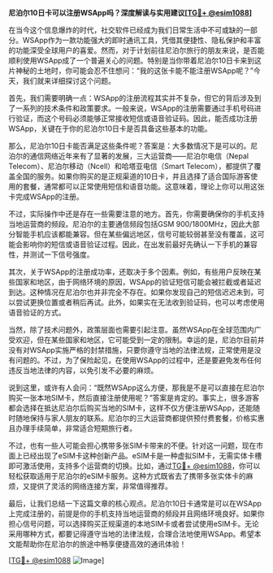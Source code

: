 **尼泊尔10日卡可以注册WSApp吗？深度解读与实用建议[[TG💪+ @esim1088](https://t.me/s/esim1088)]**

在当今这个信息爆炸的时代，社交软件已经成为我们日常生活中不可或缺的一部分。WSApp作为一款功能强大的即时通讯工具，凭借其便捷性、隐私保护和丰富的功能深受全球用户的喜爱。然而，对于计划前往尼泊尔旅行的朋友来说，是否能顺利使用WSApp成了一个普遍关心的问题。特别是当你带着尼泊尔10日卡来到这片神秘的土地时，你可能会忍不住想问：“我的这张卡能不能注册WSApp呢？”今天，我们就来详细探讨这个问题。

首先，我们需要明确一点：WSApp的注册流程其实并不复杂，但它的背后涉及到了一系列的技术条件和政策要求。一般来说，WSApp的注册需要通过手机号码进行验证，而这个号码必须能够正常接收短信或语音验证码。因此，能否成功注册WSApp，关键在于你的尼泊尔10日卡是否具备这些基本的功能。

那么，尼泊尔10日卡能否满足这些条件呢？答案是：大多数情况下是可以的。尼泊尔的通信网络近年来有了显著的发展，三大运营商——尼泊尔电信（Nepal Telecom）、尼泊尔移动（Ncell）和哈塔亚电信（Smart Telecom），都提供了覆盖全国的服务。如果你购买的是正规渠道的10日卡，并且选择了适合国际游客使用的套餐，通常都可以正常使用短信和语音功能。这意味着，理论上你可以用这张卡完成WSApp的注册。

不过，实际操作中还是存在一些需要注意的地方。首先，你需要确保你的手机支持当地运营商的频段。尼泊尔的主要通信频段包括GSM 900/1800MHz，因此大部分智能手机应该都能兼容。但在某些偏远地区，信号可能较弱甚至没有覆盖，这可能会影响你的短信或语音验证过程。因此，在出发前最好先确认一下手机的兼容性，并测试一下信号强度。

其次，关于WSApp的注册成功率，还取决于多个因素。例如，有些用户反映在某些国家和地区，由于网络环境的原因，WSApp的验证短信可能会被拦截或者延迟到达。这种情况在尼泊尔也并非完全不存在。如果你发现自己的短信迟迟未到，可以尝试更换位置或者稍后再试。此外，如果实在无法收到验证码，也可以考虑使用语音验证的方式。

当然，除了技术问题外，政策层面也需要引起注意。虽然WSApp在全球范围内广受欢迎，但在某些国家和地区，它可能受到一定的限制。幸运的是，尼泊尔目前并没有对WSApp实施严格的封禁措施，只要你遵守当地的法律法规，正常使用是没有问题的。不过，为了保险起见，在使用WSApp的过程中，还是要避免发布任何违反当地法律的内容，以免引发不必要的麻烦。

说到这里，或许有人会问：“既然WSApp这么方便，那我是不是可以直接在尼泊尔购买一张本地SIM卡，然后直接注册使用呢？”答案是肯定的。事实上，很多游客都会选择在抵达尼泊尔后购买当地的SIM卡，这样不仅方便注册WSApp，还能随时随地保持与家人朋友的联系。尼泊尔的三大运营商都提供预付费套餐，价格实惠且办理手续简单，非常适合短期旅行者。

不过，也有一些人可能会担心携带多张SIM卡带来的不便。针对这一问题，现在市面上已经出现了eSIM卡这种创新产品。eSIM卡是一种虚拟SIM卡，无需实体卡槽即可激活使用，支持多个运营商的切换。比如，通过[TG💪+ @esim1088](https://t.me/s/esim1088)，你可以轻松获取适用于尼泊尔的eSIM卡服务。这种方式既省去了携带多张实体卡的麻烦，又提供了灵活的网络连接方案，非常值得推荐。

最后，让我们总结一下这篇文章的核心观点。尼泊尔10日卡通常是可以在WSApp上完成注册的，前提是你的手机支持当地运营商的频段并且网络环境良好。如果你担心信号问题，可以选择购买正规渠道的本地SIM卡或者尝试使用eSIM卡。无论采用哪种方式，都要记得遵守当地的法律法规，合理合法地使用WSApp。希望本文能帮助你在尼泊尔的旅途中畅享便捷高效的通讯体验！

[[TG💪+ @esim1088](https://t.me/s/esim1088) ![Image](https://i.postimg.cc/4NQfJmqS/Snipaste-2025-05-13-00-14-12.png)]